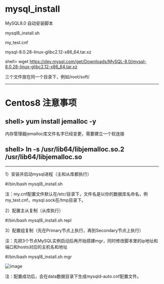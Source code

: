 # mysql_install
MySQL8.0 自动安装脚本 

mysql8_install.sh

my_test.cnf

mysql-8.0.28-linux-glibc2.12-x86_64.tar.xz

shell> wget https://dev.mysql.com/get/Downloads/MySQL-8.0/mysql-8.0.28-linux-glibc2.12-x86_64.tar.xz

三个文件放在同一个目录下，例如/root/soft/

------------------------------------------------------------------------------------
# Centos8 注意事项

## shell> yum install jemalloc -y

内存管理器jemalloc库文件名字已经变更，需要建立一个软连接

## shell> ln  -s  /usr/lib64/libjemalloc.so.2   /usr/lib64/libjemalloc.so

------------------------------------------------------------------------------------

1）安装并启动mysql进程（主和从库都执行）

#/bin/bash  mysql8_install.sh

注：my.cnf配置文件默认在/etc/目录下，文件名是以你的数据库名命名，例my_test.cnf，mysql.sock在/tmp目录下。

2）配置主从复制（从库执行）

#/bin/bash  mysql8_install.sh  repl

3）配置组复制（先在Primary节点上执行，再到Secondary节点上执行）

注：先把3个节点MySQL实例启动后再开始搭建mgr，同时修改脚本里的ip地址和端口和hosts对应的主机名和地址

#/bin/bash  mysql8_install.sh  mgr

![image](https://raw.githubusercontent.com/hcymysql/mysql_install/master/mgr.png)

注：配置成功后，会在data数据目录下生成mysqld-auto.cnf配置文件。


